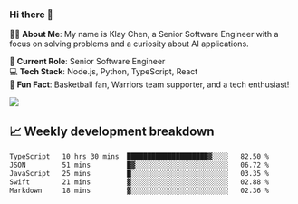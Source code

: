 ### Hi there 👋

👨‍💻 **About Me**: My name is Klay Chen, a Senior Software Engineer with a focus on solving problems and a curiosity about AI applications.

💼 **Current Role**: Senior Software Engineer  
💻 **Tech Stack**: Node.js, Python, TypeScript, React  
🏀 **Fun Fact**: Basketball fan, Warriors team supporter, and a tech enthusiast!

<img align="center" src="https://github-readme-stats.vercel.app/api?username=nameczz&show_icons=true&hide_title=true&theme=dracula" />

## 📈 Weekly development breakdown

<!--START_SECTION:waka-->

```txt
TypeScript   10 hrs 30 mins  ████████████████████▓░░░░   82.50 %
JSON         51 mins         █▓░░░░░░░░░░░░░░░░░░░░░░░   06.72 %
JavaScript   25 mins         █░░░░░░░░░░░░░░░░░░░░░░░░   03.35 %
Swift        21 mins         ▓░░░░░░░░░░░░░░░░░░░░░░░░   02.88 %
Markdown     18 mins         ▓░░░░░░░░░░░░░░░░░░░░░░░░   02.36 %
```

<!--END_SECTION:waka-->
